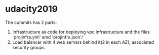 # udacity2019

The commits has 2 parts:
1) Infrastructure as code for deploying vpc infrastructure and the files 'projinfra.yml' amd 'projinfra.json'/
2) Load balancer with 4 web servers behind it(2 in each AZ), associated security groups.
